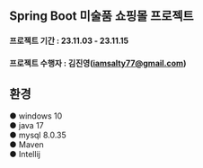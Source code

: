 ## Spring Boot 미술품 쇼핑몰 프로젝트
#### 프로젝트 기간 : 23.11.03 - 23.11.15
#### 프로젝트 수행자 : 김진영(iamsalty77@gmail.com)

## 환경
● windows 10<br>
● java 17<br>
● mysql 8.0.35<br>
● Maven<br>
● Intellij
